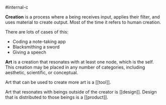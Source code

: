 #internal-c 

**Creation** is a process where a being receives input, applies their filter, and uses material to create output. Most of the time it refers to human creation. 

There are lots of cases of this:
- Coding a note-taking app
- Blacksmithing a sword
- Giving a speech

**Art** is a creation that resonates with at least one node, which is the self. This creation may be placed in any number of categories, including aesthetic, scientific, or conceptual. 

Art that can be used to create more art is a [[tool]].

Art that resonates with beings outside of the creator is [[design]]. Design that is distributed to those beings is a [[product]].